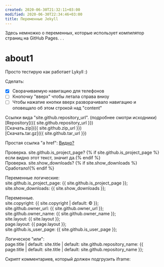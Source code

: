 ```yaml
---
created: 2020-06-30T21:32:11+03:00
modified: 2020-06-30T22:34:46+03:00
title: Переменные Jekyll
---
```


Здесь немножко о переменных, которые использует компилятор страниц на GitHub Pages.
.
.
# about1
Просто тестирую как работает Lykyll :)  

Сделать:  
- [x] Сворачиваемую навигацию для телефонов  
- [ ] Кнопочку "вверх" чтобы летала справа внизу  
- [ ] Чтобы нажатие кнопки вверх разворачивало навигацию и оповещало об этом строкой над "content"  

Ссылки вида "site.github.repository_url". (подробнее смотри исходники)  
[Repository]({{ site.github.repository_url }})  
[Скачать.zip]({{ site.github.zip_url }})  
[Скачать.tar.gz]({{ site.github.tar_url }})  

Простая ссылка "a href": <a href="#">Видно?</a>  

Проверка. site.github.is_project_page? 
{% if site.github.is_project_page %}если видно этот текст, значит да.{% endif %}  
Проверка. site.show_downloads? 
{% if site.show_downloads %}Сработало!{% endif %}  

Переменные логические:  
site.github.is_project_page: {{ site.github.is_project_page }};  
site.show_downloads: {{ site.show_downloads }};  

Переменные.  
site.copyright: {{ site.copyright | default: :copyright: }};  
site.github.owner_url: {{ site.github.owner_url }};  
site.github.owner_name: {{ site.github.owner_name }};  
site.layout: {{ site.layout }};  
page.layout: {{ page.layout }};  
site.github.is_user_page: {{ site.github.is_user_page }};  

Логическое "или":  
page.title | default: site.title | default: site.github.repository_name: {{ page.title | default: site.title | default: site.github.repository_name }};  

Скрипт комментариев, который должен подгрузить iframe:  

<script async src="https://comments.app/js/widget.js?2" data-comments-app-website="zuRUPyyL" data-limit="5"></script>